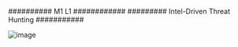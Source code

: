 ########## M1 L1 ############
######### Intel-Driven Threat Hunting ###########

![image](https://github.com/user-attachments/assets/fe9aebca-9858-41fa-843c-3258e69d7a17)


















































































































